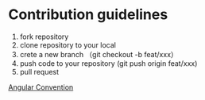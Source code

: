 # Contribution guidelines

1. fork repository
2. clone repository to your local
3. crete a new branch （git checkout -b feat/xxx）
4. push code to your repository (git push origin feat/xxx)
5. pull request

[Angular Convention](https://github.com/conventional-changelog/conventional-changelog/tree/master/packages/conventional-changelog-angular)
